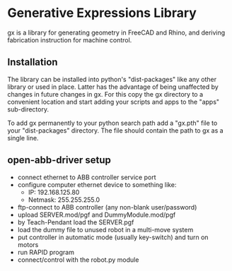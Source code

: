 Generative Expressions Library
==============================

gx is a library for generating geometry in FreeCAD and Rhino,
and deriving fabrication instruction for machine control.


Installation
-------------
The library can be installed into python's "dist-packages"
like any other library or used in place. Latter has the advantage
of being unaffected by changes in future changes in gx. For this
copy the gx directory to a convenient location and start adding 
your scripts and apps to the "apps" sub-directory. 

To add gx permanently to your python search path add a "gx.pth" 
file to your "dist-packages" directory. The file should contain 
the path to gx as a single line.


open-abb-driver setup
---------------------

- connect ethernet to ABB controller service port
- configure computer ethernet device to something like:
  - IP: 192.168.125.80
  - Netmask: 255.255.255.0
- ftp-connect to ABB controller (any non-blank user/password)
- upload SERVER.mod/pgf and DummyModule.mod/pgf
- by Teach-Pendant load the SERVER.pgf
- load the dummy file to unused robot in a multi-move system
- put controller in automatic mode (usually key-switch) and turn on motors
- run RAPID program
- connect/control with the robot.py module

